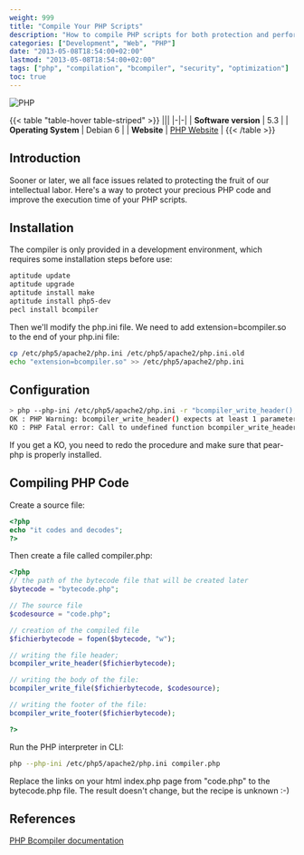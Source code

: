 ```yaml
---
weight: 999
title: "Compile Your PHP Scripts"
description: "How to compile PHP scripts for both protection and performance improvements"
categories: ["Development", "Web", "PHP"]
date: "2013-05-08T18:54:00+02:00"
lastmod: "2013-05-08T18:54:00+02:00"
tags: ["php", "compilation", "bcompiler", "security", "optimization"]
toc: true
---
```


![PHP](/images/php_icon.avif)

{{< table "table-hover table-striped" >}}
|||
|-|-|
| **Software version** | 5.3 |
| **Operating System** | Debian 6 |
| **Website** | [PHP Website](https://www.php.net) |
{{< /table >}}

## Introduction

Sooner or later, we all face issues related to protecting the fruit of our intellectual labor. Here's a way to protect your precious PHP code and improve the execution time of your PHP scripts.

## Installation

The compiler is only provided in a development environment, which requires some installation steps before use:

```bash
aptitude update
aptitude upgrade
aptitude install make
aptitude install php5-dev
pecl install bcompiler
```

Then we'll modify the php.ini file. We need to add extension=bcompiler.so to the end of your php.ini file:

```bash
cp /etc/php5/apache2/php.ini /etc/php5/apache2/php.ini.old
echo "extension=bcompiler.so" >> /etc/php5/apache2/php.ini
```

## Configuration

```bash
> php --php-ini /etc/php5/apache2/php.ini -r "bcompiler_write_header();"
OK : PHP Warning: bcompiler_write_header() expects at least 1 parameter, 0 given in Command line code on line 1
KO : PHP Fatal error: Call to undefined function bcompiler_write_header() in Command line code on line 1
```

If you get a KO, you need to redo the procedure and make sure that pear-php is properly installed.

## Compiling PHP Code

Create a source file:

```php
<?php
echo "it codes and decodes";
?>
```

Then create a file called compiler.php:

```php
<?php
// the path of the bytecode file that will be created later
$bytecode = "bytecode.php";

// The source file
$codesource = "code.php";

// creation of the compiled file
$fichierbytecode = fopen($bytecode, "w");

// writing the file header;
bcompiler_write_header($fichierbytecode);

// writing the body of the file:
bcompiler_write_file($fichierbytecode, $codesource);

// writing the footer of the file:
bcompiler_write_footer($fichierbytecode);

?>
```

Run the PHP interpreter in CLI:

```bash
php --php-ini /etc/php5/apache2/php.ini compiler.php
```

Replace the links on your html index.php page from "code.php" to the bytecode.php file. The result doesn't change, but the recipe is unknown :-)

## References

[PHP Bcompiler documentation](https://php.net/manual/en/book.bcompiler.php)
